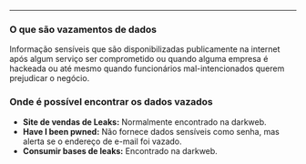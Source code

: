 
---
### O que são vazamentos de dados

Informação sensíveis que são disponibilizadas publicamente na internet após algum serviço ser comprometido ou quando alguma empresa é hackeada ou até mesmo quando funcionários mal-intencionados querem prejudicar o negócio.

### Onde é possível encontrar os dados vazados

- **Site de vendas de Leaks:** Normalmente encontrado na darkweb.
- **Have I been pwned:** Não fornece dados sensíveis como senha, mas alerta se o endereço de e-mail foi vazado.
- **Consumir bases de leaks:** Encontrado na darkweb.